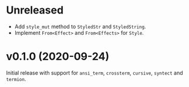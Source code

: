 <!---
SPDX-FileCopyrightText: 2020 Robin Krahl <robin.krahl@ireas.org>
SPDX-License-Identifier: CC0-1.0
-->

# Unreleased

- Add `style_mut` method to `StyledStr` and `StyledString`.
- Implement `From<Effect>` and `From<Effects>` for `Style`.

# v0.1.0 (2020-09-24)

Initial release with support for `ansi_term`, `crossterm`, `cursive`, `syntect`
and `termion`.
